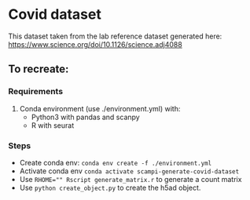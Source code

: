 # Covid dataset
This dataset taken from the lab reference dataset generated here: https://www.science.org/doi/10.1126/science.adj4088

## To recreate:

### Requirements
1. Conda environment (use ./environment.yml) with:
   * Python3 with pandas and scanpy
   * R with seurat

### Steps
* Create conda env: `conda env create -f ./environment.yml`
* Activate conda env `conda activate scampi-generate-covid-dataset`
* Use `RHOME="" Rscript generate_matrix.r` to generate a count matrix
* Use `python create_object.py` to create the h5ad object.
